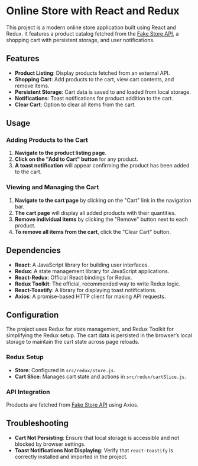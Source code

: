 # Online Store with React and Redux

This project is a modern online store application built using React and Redux. It features a product catalog fetched from the [Fake Store API](https://fakestoreapi.com/products), a shopping cart with persistent storage, and user notifications.

## Features

- **Product Listing**: Display products fetched from an external API.
- **Shopping Cart**: Add products to the cart, view cart contents, and remove items.
- **Persistent Storage**: Cart data is saved to and loaded from local storage.
- **Notifications**: Toast notifications for product addition to the cart.
- **Clear Cart**: Option to clear all items from the cart.

## Usage

### Adding Products to the Cart

1. **Navigate to the product listing page**.
2. **Click on the "Add to Cart" button** for any product.
3. **A toast notification** will appear confirming the product has been added to the cart.

### Viewing and Managing the Cart

1. **Navigate to the cart page** by clicking on the "Cart" link in the navigation bar.
2. **The cart page** will display all added products with their quantities.
3. **Remove individual items** by clicking the "Remove" button next to each product.
4. **To remove all items from the cart**, click the "Clear Cart" button.

## Dependencies

- **React**: A JavaScript library for building user interfaces.
- **Redux**: A state management library for JavaScript applications.
- **React-Redux**: Official React bindings for Redux.
- **Redux Toolkit**: The official, recommended way to write Redux logic.
- **React-Toastify**: A library for displaying toast notifications.
- **Axios**: A promise-based HTTP client for making API requests.

## Configuration

The project uses Redux for state management, and Redux Toolkit for simplifying the Redux setup. The cart data is persisted in the browser’s local storage to maintain the cart state across page reloads.

### Redux Setup

- **Store**: Configured in `src/redux/store.js`.
- **Cart Slice**: Manages cart state and actions in `src/redux/cartSlice.js`.

### API Integration

Products are fetched from [Fake Store API](https://fakestoreapi.com/products) using Axios.

## Troubleshooting

- **Cart Not Persisting**: Ensure that local storage is accessible and not blocked by browser settings.
- **Toast Notifications Not Displaying**: Verify that `react-toastify` is correctly installed and imported in the project.
